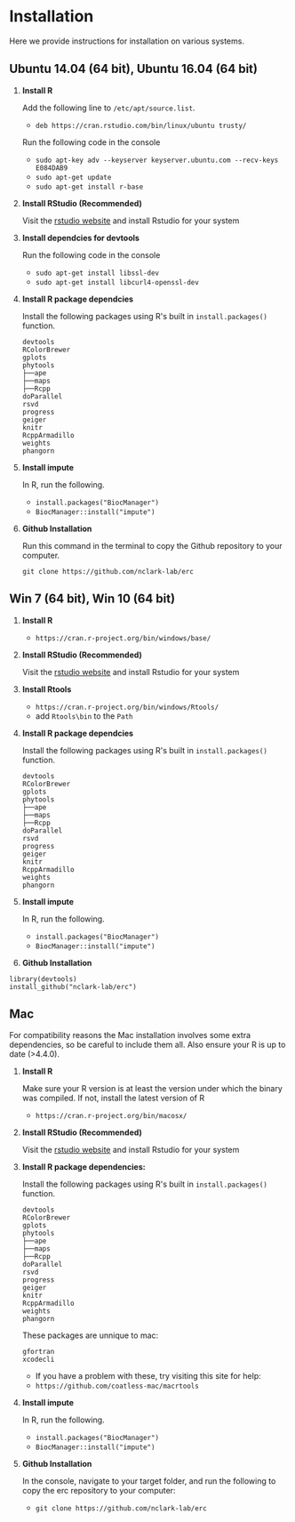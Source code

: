 # Installation
Here we provide instructions for installation on various systems.

## Ubuntu 14.04 (64 bit), Ubuntu 16.04 (64 bit)
1. **Install R**

   Add the following line to `/etc/apt/source.list`.
     - `deb https://cran.rstudio.com/bin/linux/ubuntu trusty/`

   Run the following code in the console
   - `sudo apt-key adv --keyserver keyserver.ubuntu.com --recv-keys E084DAB9`
   - `sudo apt-get update`
   - `sudo apt-get install r-base`


2. **Install RStudio (Recommended)**

   Visit the [rstudio website](https://posit.co/download/rstudio-desktop/) and install Rstudio for your system

3. **Install dependcies for devtools**

   Run the following code in the console
   - `sudo apt-get install libssl-dev`
   - `sudo apt-get install libcurl4-openssl-dev`
4. **Install R package dependcies**

   Install the following packages using R's built in `install.packages()` function.
   ```
   devtools
   RColorBrewer
   gplots
   phytools
   ├──ape
   ├──maps
   ├──Rcpp
   doParallel
   rsvd
   progress
   geiger
   knitr
   RcppArmadillo
   weights
   phangorn
   ```
5. **Install impute**

   In R, run the following.
   - `install.packages("BiocManager")`
   - `BiocManager::install("impute")`

6. **Github Installation**

   Run this command in the terminal to copy the Github repository to your computer.
   ```
   git clone https://github.com/nclark-lab/erc
   ```

## Win 7 (64 bit), Win 10 (64 bit)
1. **Install R**

   - `https://cran.r-project.org/bin/windows/base/`
2. **Install RStudio (Recommended)**

   Visit the [rstudio website](https://posit.co/download/rstudio-desktop/) and install Rstudio for your system
3. **Install Rtools**

   - `https://cran.r-project.org/bin/windows/Rtools/`
   - add `Rtools\bin` to the `Path`
4. **Install R package dependcies**

   Install the following packages using R's built in `install.packages()` function.
   ```
   devtools
   RColorBrewer
   gplots
   phytools
   ├──ape
   ├──maps
   ├──Rcpp
   doParallel
   rsvd
   progress
   geiger
   knitr
   RcppArmadillo
   weights
   phangorn
   ```

5. **Install impute**

   In R, run the following.
   - `install.packages("BiocManager")`
   - `BiocManager::install("impute")`

6. **Github Installation**

  ```
  library(devtools)
  install_github("nclark-lab/erc")
  ```

## Mac
For compatibility reasons the Mac installation involves some extra dependencies, so be careful to include them all. Also ensure your R is up to date (>4.4.0).

1. **Install R**

   Make sure your R version is at least the version under which the binary was compiled. If not, install the latest version of R
   - `https://cran.r-project.org/bin/macosx/`

2. **Install RStudio (Recommended)**

   Visit the [rstudio website](https://posit.co/download/rstudio-desktop/) and install Rstudio for your system

3. **Install R package dependencies:**

   Install the following packages using R's built in `install.packages()` function.
      ```
   devtools
   RColorBrewer
   gplots
   phytools
   ├──ape
   ├──maps
   ├──Rcpp
   doParallel
   rsvd
   progress
   geiger
   knitr
   RcppArmadillo
   weights
   phangorn
   ```
   These packages are unnique to mac:
   ```
   gfortran
   xcodecli
   ```
   - If you have a problem with these, try visiting this site for help:
   - `https://github.com/coatless-mac/macrtools`

4. **Install impute**

   In R, run the following.
   - `install.packages("BiocManager")`
   - `BiocManager::install("impute")`

5. **Github Installation**

   In the console, navigate to your target folder, and run the following to copy the erc repository to your computer:
   - `git clone https://github.com/nclark-lab/erc`
